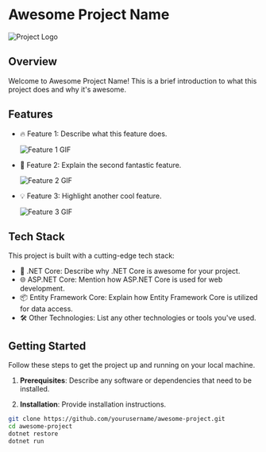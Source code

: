 # Awesome Project Name

![Project Logo](logo.png)

## Overview

Welcome to Awesome Project Name! This is a brief introduction to what this project does and why it's awesome.

## Features

- 🔥 Feature 1: Describe what this feature does.
  
  ![Feature 1 GIF](gifs/feature1.gif)

- 🌟 Feature 2: Explain the second fantastic feature.
  
  ![Feature 2 GIF](gifs/feature2.gif)

- 💡 Feature 3: Highlight another cool feature.
  
  ![Feature 3 GIF](gifs/feature3.gif)

## Tech Stack

This project is built with a cutting-edge tech stack:

- 🚀 .NET Core: Describe why .NET Core is awesome for your project.
- 🌐 ASP.NET Core: Mention how ASP.NET Core is used for web development.
- 📦 Entity Framework Core: Explain how Entity Framework Core is utilized for data access.
- 🛠️ Other Technologies: List any other technologies or tools you've used.

## Getting Started

Follow these steps to get the project up and running on your local machine.

1. **Prerequisites**: Describe any software or dependencies that need to be installed.

2. **Installation**: Provide installation instructions.

```bash
git clone https://github.com/yourusername/awesome-project.git
cd awesome-project
dotnet restore
dotnet run
